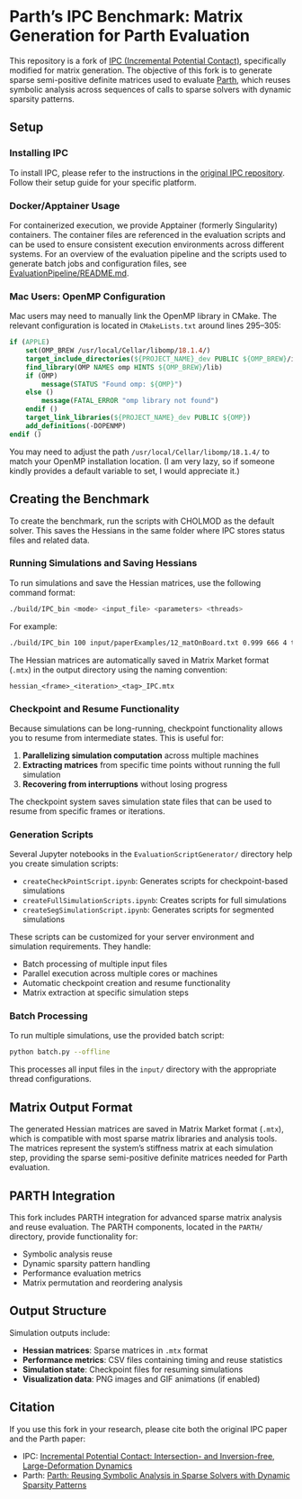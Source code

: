 # Parth’s IPC Benchmark: Matrix Generation for Parth Evaluation

This repository is a fork of [IPC (Incremental Potential Contact)](https://github.com/ipc-sim/IPC), specifically modified for matrix generation. The objective of this fork is to generate sparse semi-positive definite matrices used to evaluate [Parth](https://arxiv.org/abs/2501.04011), which reuses symbolic analysis across sequences of calls to sparse solvers with dynamic sparsity patterns.

## Setup

### Installing IPC

To install IPC, please refer to the instructions in the [original IPC repository](https://github.com/ipc-sim/IPC). Follow their setup guide for your specific platform.

### Docker/Apptainer Usage

For containerized execution, we provide Apptainer (formerly Singularity) containers. The container files are referenced in the evaluation scripts and can be used to ensure consistent execution environments across different systems. For an overview of the evaluation pipeline and the scripts used to generate batch jobs and configuration files, see [EvaluationPipeline/README.md](EvaluationPipeline/README.md).

### Mac Users: OpenMP Configuration

Mac users may need to manually link the OpenMP library in CMake. The relevant configuration is located in `CMakeLists.txt` around lines 295–305:

```cmake
if (APPLE)
    set(OMP_BREW /usr/local/Cellar/libomp/18.1.4/)
    target_include_directories(${PROJECT_NAME}_dev PUBLIC ${OMP_BREW}/include)
    find_library(OMP NAMES omp HINTS ${OMP_BREW}/lib)
    if (OMP)
        message(STATUS "Found omp: ${OMP}")
    else ()
        message(FATAL_ERROR "omp library not found")
    endif ()
    target_link_libraries(${PROJECT_NAME}_dev PUBLIC ${OMP})
    add_definitions(-DOPENMP)
endif ()
```

You may need to adjust the path `/usr/local/Cellar/libomp/18.1.4/` to match your OpenMP installation location. (I am very lazy, so if someone kindly provides a default variable to set, I would appreciate it.)

## Creating the Benchmark

To create the benchmark, run the scripts with CHOLMOD as the default solver. This saves the Hessians in the same folder where IPC stores status files and related data.

### Running Simulations and Saving Hessians

To run simulations and save the Hessian matrices, use the following command format:

```bash
./build/IPC_bin <mode> <input_file> <parameters> <threads>
```

For example:

```bash
./build/IPC_bin 100 input/paperExamples/12_matOnBoard.txt 0.999 666 4 t12
```

The Hessian matrices are automatically saved in Matrix Market format (`.mtx`) in the output directory using the naming convention:

```
hessian_<frame>_<iteration>_<tag>_IPC.mtx
```

### Checkpoint and Resume Functionality

Because simulations can be long-running, checkpoint functionality allows you to resume from intermediate states. This is useful for:

1. **Parallelizing simulation computation** across multiple machines
2. **Extracting matrices** from specific time points without running the full simulation
3. **Recovering from interruptions** without losing progress

The checkpoint system saves simulation state files that can be used to resume from specific frames or iterations.

### Generation Scripts

Several Jupyter notebooks in the `EvaluationScriptGenerator/` directory help you create simulation scripts:

* `createCheckPointScript.ipynb`: Generates scripts for checkpoint-based simulations
* `createFullSimulationScripts.ipynb`: Creates scripts for full simulations
* `createSegSimulationScript.ipynb`: Generates scripts for segmented simulations

These scripts can be customized for your server environment and simulation requirements. They handle:

* Batch processing of multiple input files
* Parallel execution across multiple cores or machines
* Automatic checkpoint creation and resume functionality
* Matrix extraction at specific simulation steps

### Batch Processing

To run multiple simulations, use the provided batch script:

```bash
python batch.py --offline
```

This processes all input files in the `input/` directory with the appropriate thread configurations.

## Matrix Output Format

The generated Hessian matrices are saved in Matrix Market format (`.mtx`), which is compatible with most sparse matrix libraries and analysis tools. The matrices represent the system’s stiffness matrix at each simulation step, providing the sparse semi-positive definite matrices needed for Parth evaluation.

## PARTH Integration

This fork includes PARTH integration for advanced sparse matrix analysis and reuse evaluation. The PARTH components, located in the `PARTH/` directory, provide functionality for:

* Symbolic analysis reuse
* Dynamic sparsity pattern handling
* Performance evaluation metrics
* Matrix permutation and reordering analysis

## Output Structure

Simulation outputs include:

* **Hessian matrices**: Sparse matrices in `.mtx` format
* **Performance metrics**: CSV files containing timing and reuse statistics
* **Simulation state**: Checkpoint files for resuming simulations
* **Visualization data**: PNG images and GIF animations (if enabled)

## Citation

If you use this fork in your research, please cite both the original IPC paper and the Parth paper:

* IPC: [Incremental Potential Contact: Intersection- and Inversion-free, Large-Deformation Dynamics](https://doi.org/10.1145/3386569.3392412)
* Parth: [Parth: Reusing Symbolic Analysis in Sparse Solvers with Dynamic Sparsity Patterns](https://arxiv.org/abs/2501.04011)